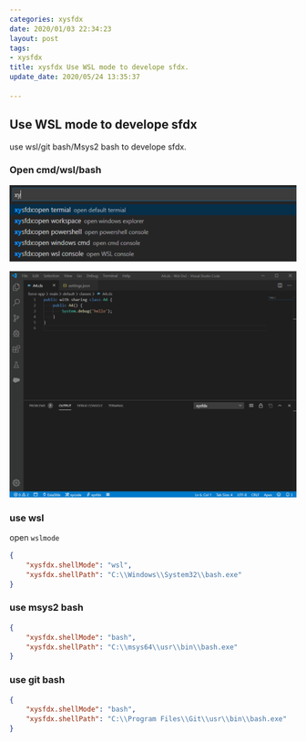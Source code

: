 ```yaml
---
categories: xysfdx
date: 2020/01/03 22:34:23
layout: post
tags:
- xysfdx
title: xysfdx Use WSL mode to develope sfdx.
update_date: 2020/05/24 13:35:37

---
```


## Use WSL mode to develope sfdx

use wsl/git bash/Msys2 bash to develope sfdx.

### Open cmd/wsl/bash

![xysfdx-open-wsl.png](https://raw.githubusercontent.com/exiahuang/xycode-doc/gh-pages/images/xysfdx-open-wsl.png)

![xysfdx-open-wsl](https://raw.githubusercontent.com/exiahuang/xycode-doc/gh-pages/images/xysfdx-open-wsl.gif)

### use wsl

open `wslmode`

```json
{
    "xysfdx.shellMode": "wsl",
    "xysfdx.shellPath": "C:\\Windows\\System32\\bash.exe"
}
```

### use msys2 bash

```json
{
    "xysfdx.shellMode": "bash",
    "xysfdx.shellPath": "C:\\msys64\\usr\\bin\\bash.exe"
}
```

### use git bash

```json
{
    "xysfdx.shellMode": "bash",
    "xysfdx.shellPath": "C:\\Program Files\\Git\\usr\\bin\\bash.exe"
}
```